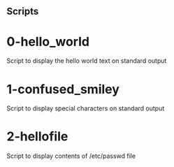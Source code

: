 ## Scripts

# 0-hello_world
Script to display the hello world text on standard output

# 1-confused_smiley
Script to display special characters on standard output

# 2-hellofile
Script to display contents of /etc/passwd file

